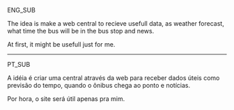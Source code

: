 ENG_SUB

The idea is make a web central to recieve usefull data, as weather forecast, what time the bus will be in the bus stop and news.

At first, it might be usefull just for me.

---

PT_SUB

A idéia é criar uma central através da web para receber dados úteis como previsão do tempo, quando o ônibus chega ao ponto e notícias. 

Por hora, o site será útil apenas pra mim.
